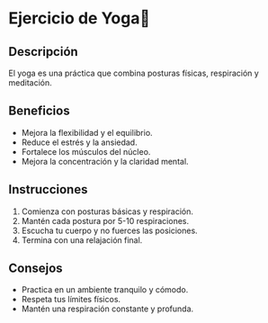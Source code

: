# Ejercicio de Yoga👏

## Descripción
El yoga es una práctica que combina posturas físicas, respiración y meditación.

## Beneficios
- Mejora la flexibilidad y el equilibrio.
- Reduce el estrés y la ansiedad.
- Fortalece los músculos del núcleo.
- Mejora la concentración y la claridad mental.

## Instrucciones
1. Comienza con posturas básicas y respiración.
2. Mantén cada postura por 5-10 respiraciones.
3. Escucha tu cuerpo y no fuerces las posiciones.
4. Termina con una relajación final.


## Consejos
- Practica en un ambiente tranquilo y cómodo.
- Respeta tus límites físicos.
- Mantén una respiración constante y profunda. 